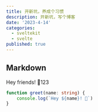 ```yaml
---
title: 开新坑，养成个习惯
description: 开新坑，写个博客
date: '2023-4-14'
categories:
  - sveltekit
  - svelte
published: true
---
```


## Markdown

Hey friends! 👋123

```ts
function greet(name: string) {
	console.log(`Hey ${name}! 👋`)
}
```
